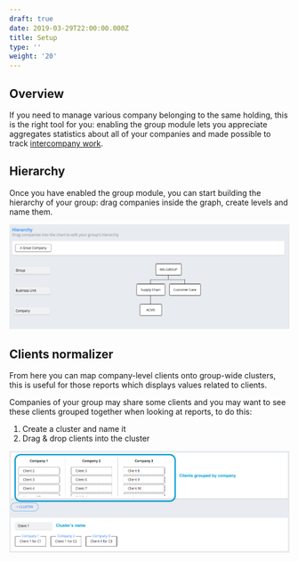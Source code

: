 ```yaml
---
draft: true
date: 2019-03-29T22:00:00.000Z
title: Setup
type: ''
weight: '20'
---
```


## Overview

If you need to manage various company belonging to the same holding, this is the right tool for you: enabling the group module lets you appreciate aggregates statistics about all of your companies and made possible to track [intercompany work](/budget/index/#make-a-task-intercompany).

## Hierarchy

Once you have enabled the group module, you can start building the hierarchy of your group: drag companies inside the graph, create levels and name them.

![](/uploads/group.png)

## Clients normalizer

From here you can map company-level clients onto group-wide clusters, this is useful for those reports which displays values related to clients.

Companies of your group may share some clients and you may want to see these clients grouped together when looking at reports, to do this:

1. Create a cluster and name it
2. Drag & drop clients into the cluster

![](/uploads/clients-normalizer.png)
